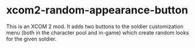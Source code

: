 # xcom2-random-appearance-button

This is an XCOM 2 mod. It adds two buttons to the soldier customization menu (both in the character pool and in-game) which create random looks for the given soldier.
